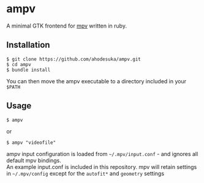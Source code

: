 # ampv

A minimal GTK frontend for [mpv](https://github.com/mpv-player/mpv) written in ruby.

## Installation

    $ git clone https://github.com/ahodesuka/ampv.git
    $ cd ampv
    $ bundle install

You can then move the ampv executable to a directory included in your `$PATH`

## Usage

    $ ampv

or

    $ ampv "videofile"

ampv input configuration is loaded from `~/.mpv/input.conf` - and ignores all default mpv bindings.<br>
An example input.conf is included in this repository.  mpv will retain settings in `~/.mpv/config` except for the `autofit*` and `geometry` settings

